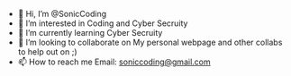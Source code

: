 - 👋 Hi, I’m @SonicCoding
- 👀 I’m interested in Coding and Cyber Secruity 
- 🌱 I’m currently learning Cyber Secruity 
- 💞️ I’m looking to collaborate on My personal webpage and other collabs to help out on ;) 
- 📫 How to reach me Email: soniccoding@gmail.com 

<!---
SonicCoding/SonicCoding is a ✨ special ✨ repository because its `README.md` (this file) appears on your GitHub profile.
You can click the Preview link to take a look at your changes.
--->
